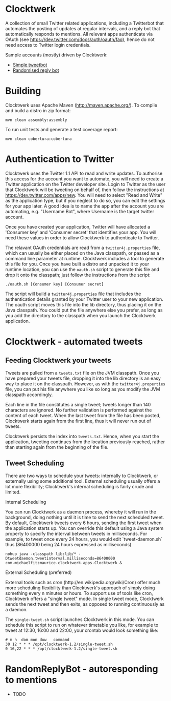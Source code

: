 Clocktwerk
===========

A collection of small Twitter related applications, including 
a Twitterbot that automates the posting of updates at 
regular intervals, and a reply bot that automatically
responds to mentions. All relevant apps authenticate 
via OAuth (see https://dev.twitter.com/docs/auth/oauth/faq), 
hence do not need access to Twitter login credentials. 

Sample accounts (mostly) driven by Clocktwerk:

* <a href="https://twitter.com/KevKeeganQuotes" target="_blank">Simple tweetbot</a>
* <a href="https://twitter.com/Wise8Ball" target="_blank">Randomised reply bot</a>

Building
===========

Clocktwerk uses Apache Maven (http://maven.apache.org/).
To compile and build a distro in zip format:

    mvn clean assembly:assembly 

To run unit tests and generate a test coverage report:

    mvn clean cobertura:cobertura

Authentication to Twitter
===========================

Clocktwerk uses the Twitter 1.1 API to read and write 
updates. To authorise this access for the account you
want to automate, you will need to create a Twitter
application on the Twitter developer site. Login to
Twitter as the user that Clocktwerk will be tweeting
on behalf of, then follow the instructions at 
https://dev.twitter.com/apps/new. You will need to
select "Read and Write" as the application type, but
if you neglect to do so, you can edit the settings for
your app later. A good idea is to name the app after the
account you are automating, e.g. "Username Bot", where
Username is the target twitter account. 

Once you have created your application, Twitter will 
have allocated a 'Consumer key' and 'Consumer secret' 
that identifies your app. You will need these values
in order to allow Clocktwerk to authenticate to 
Twitter.

The relavant OAuth credentials are read from a
`twitter4j.properties` file, which can usually be either
placed on the Java classpath, or passed as a command line
parameter at runtime. Clocktwerk includes a tool to 
generate this file for you. Once you have built a distro 
and unpacked it to your runtime location, you can use the 
`oauth.sh` script to generate this file and drop it onto 
the classpath; just follow the instructions from the script:

    ./oauth.sh [Consumer key] [Consumer secret]

The script will build a `twitter4j.properties` file that
includes the authentication details granted by your 
Twitter user to your new application. The oauth script
moves this file into the lib directory, thus placing it
on the Java classpath. You could put the file anywhere
else you prefer, as long as you add the directory
to the classpath when you launch the Clocktwerk
application.


Clocktwerk - automated tweets
===========================

Feeding Clocktwerk your tweets
---------------------------------------

Tweets are pulled from a `tweets.txt` file on the JVM classpath.
Once you have prepared your tweets file, dropping it into the
lib directory is an easy way to place it on the classpath.
However, as with the `twitter4j.properties` file, you can put
his file anywhere you like so long as you modify the JVM
classpath accordingly.

Each line in the file constitutes a single tweet; tweets 
longer than 140 characters are ignored. No further 
validation is performed against the content of each 
tweet. When the last tweet from the file has been posted, 
Clocktwerk starts again from the first line, thus it
will never run out of tweets.

Clocktwerk persists the index into `tweets.txt`. Hence, when 
you start the application, tweeting continues from the 
location previously reached, rather than starting again 
from the beginning of the file.

Tweet Scheduling
---------------------------------------

There are two ways to schedule your tweets: internally 
to Clocktwerk, or externally using some additional tool.
External scheduling usually offers a lot more flexibility;
Clocktwerk's internal scheduling is fairly crude and 
limited.

<dl>
  <dt>Internal Scheduling</dt>
</dl>
You can run Clocktwerk as a daemon process, whereby it will
run in the background, doing nothing until it is time to
send the next scheduled tweet. By default, Clocktwerk tweets 
every 6 hours, sending the first tweet when the application 
starts up. You can override this default using a Java system 
property to specify the interval between tweets in milliseconds. 
For example, to tweet once every 24 hours, you would edit 
`tweet-daemon.sh` thus (86400000 being 24 hours expressed
as milliseconds)

    nohup java -classpath lib:lib/* -Dtweetdaemon.tweetinterval.milliseconds=86400000 com.michaelfitzmaurice.clocktwerk.apps.Clocktwerk &

<dl>
  <dt>External Scheduling (preferred)</dt>
</dl>
External tools such as cron (http://en.wikipedia.org/wiki/Cron)
offer much more scheduling flexibility than Clocktwerk's
approach of simply doing something every n minutes
or hours. To support use of tools like cron, Clocktwerk
offers a "single tweet" mode. In single tweet mode, 
Clocktwerk sends the next tweet and then exits, as opposed
to running continuously as a daemon.

The `single-tweet.sh` script launches Clocktwerk in this mode.
You can schedule this script to run on whatever timetable you
like, for example to tweet at 12:30, 16:00 and 22:00,
your crontab would look something like:

    # m h  dom mon dow   command
    30 12 * * * /opt/clocktwerk-1.2/single-tweet.sh
    0 16,22 * * * /opt/clocktwerk-1.2/single-tweet.sh

RandomReplyBot - autoresponding to mentions
===========================

* TODO

